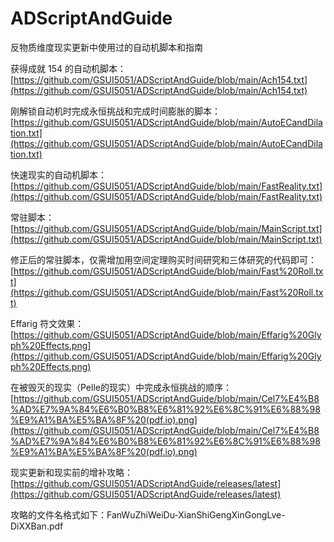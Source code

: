 # ADScriptAndGuide
反物质维度现实更新中使用过的自动机脚本和指南

获得成就 154 的自动机脚本：[https://github.com/GSUI5051/ADScriptAndGuide/blob/main/Ach154.txt](https://github.com/GSUI5051/ADScriptAndGuide/blob/main/Ach154.txt)

刚解锁自动机时完成永恒挑战和完成时间膨胀的脚本：[https://github.com/GSUI5051/ADScriptAndGuide/blob/main/AutoECandDilation.txt](https://github.com/GSUI5051/ADScriptAndGuide/blob/main/AutoECandDilation.txt)

快速现实的自动机脚本：[https://github.com/GSUI5051/ADScriptAndGuide/blob/main/FastReality.txt](https://github.com/GSUI5051/ADScriptAndGuide/blob/main/FastReality.txt)

常驻脚本：[https://github.com/GSUI5051/ADScriptAndGuide/blob/main/MainScript.txt](https://github.com/GSUI5051/ADScriptAndGuide/blob/main/MainScript.txt)

修正后的常驻脚本，仅需增加用空间定理购买时间研究和三体研究的代码即可：[https://github.com/GSUI5051/ADScriptAndGuide/blob/main/Fast%20Roll.txt](https://github.com/GSUI5051/ADScriptAndGuide/blob/main/Fast%20Roll.txt)

Effarig 符文效果：[https://github.com/GSUI5051/ADScriptAndGuide/blob/main/Effarig%20Glyph%20Effects.png](https://github.com/GSUI5051/ADScriptAndGuide/blob/main/Effarig%20Glyph%20Effects.png)

在被毁灭的现实（Pelle的现实）中完成永恒挑战的顺序：[https://github.com/GSUI5051/ADScriptAndGuide/blob/main/Cel7%E4%B8%AD%E7%9A%84%E6%B0%B8%E6%81%92%E6%8C%91%E6%88%98%E9%A1%BA%E5%BA%8F%20(pdf.io).png](https://github.com/GSUI5051/ADScriptAndGuide/blob/main/Cel7%E4%B8%AD%E7%9A%84%E6%B0%B8%E6%81%92%E6%8C%91%E6%88%98%E9%A1%BA%E5%BA%8F%20(pdf.io).png)

现实更新和现实前的增补攻略：[https://github.com/GSUI5051/ADScriptAndGuide/releases/latest](https://github.com/GSUI5051/ADScriptAndGuide/releases/latest)

攻略的文件名格式如下：FanWuZhiWeiDu-XianShiGengXinGongLve-DiXXBan.pdf

